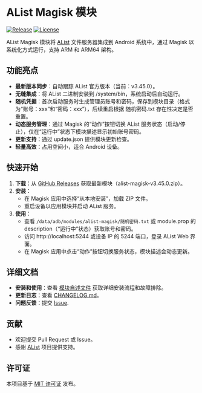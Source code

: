 # AList Magisk 模块

[![Release](https://img.shields.io/github/v/release/Alien-Et/Alist-Magisk)](https://github.com/Alien-Et/Alist-Magisk/releases)
[![License](https://img.shields.io/github/license/Alien-Et/Alist-Magisk)](https://github.com/Alien-Et/Alist-Magisk/blob/main/LICENSE)

AList Magisk 模块将 [AList](https://github.com/AlistGo/alist) 文件服务器集成到 Android 系统中，通过 Magisk 以系统化方式运行，支持 ARM 和 ARM64 架构。

## 功能亮点
- **最新版本同步**：自动跟踪 AList 官方版本（当前：v3.45.0）。
- **无缝集成**：将 AList 二进制安装到 /system/bin，系统启动后自动运行。
- **随机凭据**：首次启动服务时生成管理员账号和密码，保存到模块目录（格式为“账号：xxx”和“密码：xxx”），后续重启根据 随机密码.txt 存在性决定是否重置。
- **动态服务管理**：通过 Magisk 的“动作”按钮切换 AList 服务状态（启动/停止），仅在“运行中”状态下模块描述显示初始账号密码。
- **更新支持**：通过 update.json 提供模块更新检查。
- **轻量高效**：占用空间小，适合 Android 设备。

## 快速开始
1. **下载**：从 [GitHub Releases](https://github.com/Alien-Et/Alist-Magisk/releases) 获取最新模块（alist-magisk-v3.45.0.zip）。
2. **安装**：
   - 在 Magisk 应用中选择“从本地安装”，加载 ZIP 文件。
   - 重启设备以应用模块并启动 AList 服务。
3. **使用**：
   - 查看 `/data/adb/modules/alist-magisk/随机密码.txt` 或 module.prop 的 description（“运行中”状态）获取账号和密码。
   - 访问 http://localhost:5244 或设备 IP 的 5244 端口，登录 AList Web 界面。
   - 在 Magisk 应用中点击“动作”按钮切换服务状态，模块描述会动态更新。

## 详细文档
- **安装和使用**：查看 [模块自述文件](Alist-Magisk/README.md) 获取详细安装流程和故障排除。
- **更新日志**：查看 [CHANGELOG.md](Alist-Magisk/CHANGELOG.md)。
- **问题反馈**：提交 [Issue](https://github.com/Alien-Et/Alist-Magisk/issues).

## 贡献
- 欢迎提交 Pull Request 或 Issue。
- 感谢 [AList](https://github.com/AlistGo/alist) 项目提供支持。

## 许可证
本项目基于 [MIT 许可证](LICENSE) 发布。
